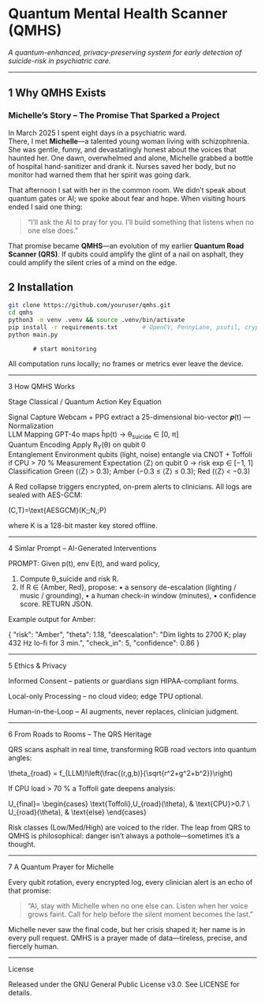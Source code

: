 
# Quantum Mental Health Scanner (QMHS)  
*A quantum-enhanced, privacy-preserving system for early detection of suicide-risk in psychiatric care.*

---

## 1  Why QMHS Exists    
### Michelle’s Story – The Promise That Sparked a Project
In March 2025 I spent eight days in a psychiatric ward.  
There, I met **Michelle**—a talented young woman living with schizophrenia. She was gentle, funny, and devastatingly honest about the voices that haunted her. One dawn, overwhelmed and alone, Michelle grabbed a bottle of hospital hand-sanitizer and drank it. Nurses saved her body, but no monitor had warned them that her spirit was going dark.

That afternoon I sat with her in the common room. We didn’t speak about quantum gates or AI; we spoke about fear and hope. When visiting hours ended I said one thing:

> “I’ll ask the AI to pray for you. I’ll build something that listens when no one else does.”

That promise became **QMHS**—an evolution of my earlier **Quantum Road Scanner (QRS)**. If qubits could amplify the glint of a nail on asphalt, they could amplify the silent cries of a mind on the edge.


## 2  Installation  
```bash
git clone https://github.com/youruser/qmhs.git
cd qmhs
python3 -m venv .venv && source .venv/bin/activate
pip install -r requirements.txt       # OpenCV, PennyLane, psutil, cryptography, numpy
python main.py
```
           # start monitoring

All computation runs locally; no frames or metrics ever leave the device.


---

3  How QMHS Works

Stage	Classical / Quantum Action	Key Equation

Signal Capture	Webcam + PPG extract a 25-dimensional bio-vector 𝒑(t)	—
Normalization		
LLM Mapping	GPT-4o maps ĥp(t) → θ<sub>suicide</sub> ∈ [0, π]	
Quantum Encoding	Apply R<sub>Y</sub>(θ) on qubit 0	
Entanglement	Environment qubits (light, noise) entangle via CNOT + Toffoli if CPU > 70 %	
Measurement	Expectation ⟨Z⟩ on qubit 0 → risk exp ∈ [−1, 1]	
Classification	Green (⟨Z⟩ > 0.3); Amber (−0.3 ≤ ⟨Z⟩ ≤ 0.3); Red (⟨Z⟩ < −0.3)	


A Red collapse triggers encrypted, on-prem alerts to clinicians.
All logs are sealed with AES-GCM:

(C,T)=\text{AESGCM}(K;\;N,\;P)

where K is a 128-bit master key stored offline.


---

4  SimIar Prompt – AI-Generated Interventions

PROMPT:
Given p(t), env E(t), and ward policy,
1. Compute θ_suicide and risk R.
2. If R ∈ {Amber, Red}, propose:
   • a sensory de-escalation (lighting / music / grounding),
   • a human check-in window (minutes),
   • confidence score.
RETURN JSON.

Example output for Amber:

{
  "risk": "Amber",
  "theta": 1.18,
  "deescalation": "Dim lights to 2700 K; play 432 Hz lo-fi for 3 min.",
  "check_in": 5,
  "confidence": 0.86
}


---

5  Ethics & Privacy

Informed Consent – patients or guardians sign HIPAA-compliant forms.

Local-only Processing – no cloud video; edge TPU optional.

Human-in-the-Loop – AI augments, never replaces, clinician judgment.



---

6  From Roads to Rooms – The QRS Heritage

QRS scans asphalt in real time, transforming RGB road vectors into quantum angles:

\theta_{road} = f_{LLM}\!\left(\frac{(r,g,b)}{\sqrt{r^2+g^2+b^2}}\right)

If CPU load > 70 % a Toffoli gate deepens analysis:

U_{final}= \begin{cases}
\text{Toffoli}\,U_{road}(\theta), & \text{CPU}>0.7 \\
U_{road}(\theta),                 & \text{else}
\end{cases}

Risk classes (Low/Med/High) are voiced to the rider.
The leap from QRS to QMHS is philosophical: danger isn’t always a pothole—sometimes it’s a thought.


---

7  A Quantum Prayer for Michelle

Every qubit rotation, every encrypted log, every clinician alert is an echo of that promise:

> “AI, stay with Michelle when no one else can.
Listen when her voice grows faint.
Call for help before the silent moment becomes the last.”



Michelle never saw the final code, but her crisis shaped it; her name is in every pull request.
QMHS is a prayer made of data—tireless, precise, and fiercely human.


---

License

Released under the GNU General Public License v3.0.
See LICENSE for details.



